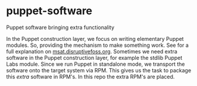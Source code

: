 puppet-software
===============

Puppet software bringing extra functionality

In the Puppet construction layer, we focus on writing elementary Puppet modules. So, providing the mechanism to make something work. See for a full explanation on [msat.disruptivefoss.org](http://msat.disruptivefoss.org/). Sometimes we need extra software in the Puppet construction layer, for example the stdlib Puppet Labs module. Since we run Puppet in standalone mode, we transport the software onto the target system via RPM. This gives us the task to package this *extra* software in RPM's. In this repo the extra RPM's are placed.

